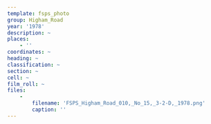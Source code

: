 ```yaml
---
template: fsps_photo
group: Higham_Road
year: '1978'
description: ~
places:
    - ''
coordinates: ~
heading: ~
classification: ~
section: ~
cell: ~
film_roll: ~
files:
    -
        filename: 'FSPS_Higham_Road_010,_No_15,_3-2-D,_1978.png'
        caption: ''
---
```

